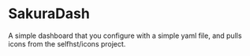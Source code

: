 # SakuraDash
A simple dashboard that you configure with a simple yaml file, and pulls icons from the selfhst/icons project.
